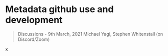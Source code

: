 # Metadata github use and development

> Discussions - 9th March, 2021
> Michael Yagi, Stephen Whitenstall (on Discord/Zoom)
>
x

